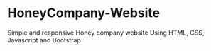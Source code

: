 # HoneyCompany-Website
 Simple and responsive Honey company website Using HTML, CSS, Javascript and Bootstrap
